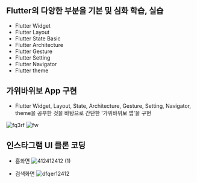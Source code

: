 ## Flutter의 다양한 부분을 기본 및 심화 학습, 실습
 - Flutter Widget
 - Flutter Layout
 - Flutter State Basic
 - Flutter Architecture
 - Flutter Gesture
 - Flutter Setting
 - Flutter Navigator
 - Flutter theme

## 가위바위보 App 구현
 - Flutter Widget, Layout, State, Architecture, Gesture, Setting, Navigator, theme을 공부한 것을 바탕으로
간단한 '가위바위보 앱'을 구현

![fq3rf](https://github.com/hwibinissuccess/FlutterBasicPrac/assets/106446510/fb361255-dc98-49d4-a674-1f61a897bd74)
![fw](https://github.com/hwibinissuccess/FlutterBasicPrac/assets/106446510/09a5617f-76d3-41f1-be92-dea0b867b622)

## 인스타그램 UI 클론 코딩
 - 홈화면
![412412412 (1)](https://github.com/hwibinissuccess/FlutterBasicPrac/assets/106446510/4dfbefa7-8b69-4f41-9e3c-adec346c0c73)


 - 검색화면
![dfqer12412](https://github.com/hwibinissuccess/FlutterBasicPrac/assets/106446510/426430e9-d29c-41e1-a57e-95bcb736f011)

